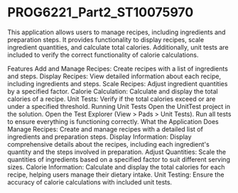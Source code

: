 # PROG6221_Part2_ST10075970

This application allows users to manage recipes, including ingredients and preparation steps. It provides functionality to display recipes, scale ingredient quantities, and calculate total calories. Additionally, unit tests are included to verify the correct functionality of calorie calculations.

Features
Add and Manage Recipes: Create recipes with a list of ingredients and steps.
Display Recipes: View detailed information about each recipe, including ingredients and steps.
Scale Recipes: Adjust ingredient quantities by a specified factor.
Calorie Calculation: Calculate and display the total calories of a recipe.
Unit Tests: Verify if the total calories exceed or are under a specified threshold.
Running Unit Tests
Open the UnitTest project in the solution.
Open the Test Explorer (View > Pads > Unit Tests).
Run all tests to ensure everything is functioning correctly.
What the Application Does
Manage Recipes: Create and manage recipes with a detailed list of ingredients and preparation steps.
Display Information: Display comprehensive details about the recipes, including each ingredient's quantity and the steps involved in preparation.
Adjust Quantities: Scale the quantities of ingredients based on a specified factor to suit different serving sizes.
Calorie Information: Calculate and display the total calories for each recipe, helping users manage their dietary intake.
Unit Testing: Ensure the accuracy of calorie calculations with included unit tests.
